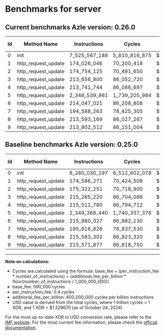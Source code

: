 # Benchmarks for server

## Current benchmarks Azle version: 0.26.0

| Id  | Method Name         | Instructions  | Cycles        | USD           | USD/Million Calls | Change                                  |
| --- | ------------------- | ------------- | ------------- | ------------- | ----------------- | --------------------------------------- |
| 0   | init                | 7_525_567_188 | 5_810_816_875 | $0.0077264689 | $7_726.46         | <font color="green">-754_463_009</font> |
| 1   | http_request_update | 174_026_046   | 70_200_418    | $0.0000933434 | $93.34            | <font color="green">-560_225</font>     |
| 2   | http_request_update | 174_754_125   | 70_491_650    | $0.0000937306 | $93.73            | <font color="green">-568_126</font>     |
| 3   | http_request_update | 213_656_800   | 86_052_720    | $0.0001144217 | $114.42           | <font color="green">-1_628_420</font>   |
| 4   | http_request_update | 213_741_744   | 86_086_697    | $0.0001144669 | $114.46           | <font color="green">-1_770_036</font>   |
| 5   | http_request_update | 2_346_539_961 | 1_739_205_984 | $0.0023125700 | $2_312.57         | <font color="green">-2_828_479</font>   |
| 6   | http_request_update | 214_047_021   | 86_208_808    | $0.0001146293 | $114.62           | <font color="green">-1_933_306</font>   |
| 7   | http_request_update | 194_588_263   | 78_425_305    | $0.0001042798 | $104.27           | <font color="green">-1_030_563</font>   |
| 8   | http_request_update | 213_593_169   | 86_027_267    | $0.0001143879 | $114.38           | <font color="green">-1_990_133</font>   |
| 9   | http_request_update | 213_902_512   | 86_151_004    | $0.0001145524 | $114.55           | <font color="green">-1_669_365</font>   |

## Baseline benchmarks Azle version: 0.25.0

| Id  | Method Name         | Instructions  | Cycles        | USD           | USD/Million Calls |
| --- | ------------------- | ------------- | ------------- | ------------- | ----------------- |
| 0   | init                | 8_280_030_197 | 6_512_602_078 | $0.0086596116 | $8_659.61         |
| 1   | http_request_update | 174_586_271   | 70_424_508    | $0.0000936414 | $93.64            |
| 2   | http_request_update | 175_322_251   | 70_718_900    | $0.0000940328 | $94.03            |
| 3   | http_request_update | 215_285_220   | 86_704_088    | $0.0001152878 | $115.28           |
| 4   | http_request_update | 215_511_780   | 86_794_712    | $0.0001154083 | $115.40           |
| 5   | http_request_update | 2_349_368_440 | 1_740_337_376 | $0.0023140744 | $2_314.07         |
| 6   | http_request_update | 215_980_327   | 86_982_130    | $0.0001156575 | $115.65           |
| 7   | http_request_update | 195_618_826   | 78_837_530    | $0.0001048279 | $104.82           |
| 8   | http_request_update | 215_583_302   | 86_823_320    | $0.0001154464 | $115.44           |
| 9   | http_request_update | 215_571_877   | 86_818_750    | $0.0001154403 | $115.44           |

---

**Note on calculations:**

- Cycles are calculated using the formula: base_fee + (per_instruction_fee \* number_of_instructions) + (additional_fee_per_billion \* floor(number_of_instructions / 1_000_000_000))
- base_fee: 590_000 cycles
- per_instruction_fee: 0.4 cycles
- additional_fee_per_billion: 400_000_000 cycles per billion instructions
- USD value is derived from the total cycles, where 1 trillion cycles = 1 XDR, and 1 XDR = $1.329670 (as of October 24, 2024)

For the most up-to-date XDR to USD conversion rate, please refer to the [IMF website](https://www.imf.org/external/np/fin/data/rms_sdrv.aspx).
For the most current fee information, please check the [official documentation](https://internetcomputer.org/docs/current/developer-docs/gas-cost#execution).
